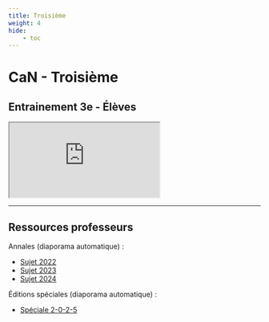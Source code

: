```yaml
---
title: Troisième
weight: 4
hide: 
    - toc
---
```


# CaN - Troisième

## Entrainement 3e - Élèves

<iframe src="https://coopmaths.fr/alea/?EEEE2e0a2949181b143027b70f22272e26ee2b0c25f21399139d0f2f181826330f1e2d0a12d2133612d112c726ee2b1d17e614bb26ee2b2d17fa2b4d2cca295327c227c32d5c14320f1c2633208e17e60f1c2633209a181c263928e62cce271726ee2b2217e6" class="exerciseur"  allowfullscreen></iframe>

---

## Ressources professeurs

Annales (diaporama automatique) :

* [Sujet 2022](https://coopmaths.fr/alea/?uuid=6a087&id=can3a-2022&n=30&d=25&alea=wU8u&v=diaporama&ds=10000000&es=0111000&ds=10000000)
* [Sujet 2023](https://coopmaths.fr/alea/?uuid=798ec&id=can3a-2023&n=30&d=25&alea=aVTS&v=diaporama&ds=10000000&es=0111000&ds=10000000)
* [Sujet 2024](https://coopmaths.fr/alea/?uuid=f3ceb&id=can3a-2024&n=30&d=25&s=false&s2=1-2-3-4-5-6-7-8-9-10-11-12-13-14-15-16-17-18-19-20-21-22-23-24-25-26-27-28-29-30&s3=false&alea=2c3o&v=diaporama&ds=10000000&es=0111000&ds=10000000)


Éditions spéciales (diaporama automatique) :

* [Spéciale 2-0-2-5](https://coopmaths.fr/alea/?uuid=f9221&id=can3a-NY2025&n=30&d=30&s=false&s2=1-2-3-4-5-6-7-8-9-10-11-12-13-14-15-16-17-18-19-20-21-22-23-24-25-26-27-28-29-30&s3=false&alea=Hd6t&v=diaporama&ds=10000000&es=0111000&ds=10000000)
